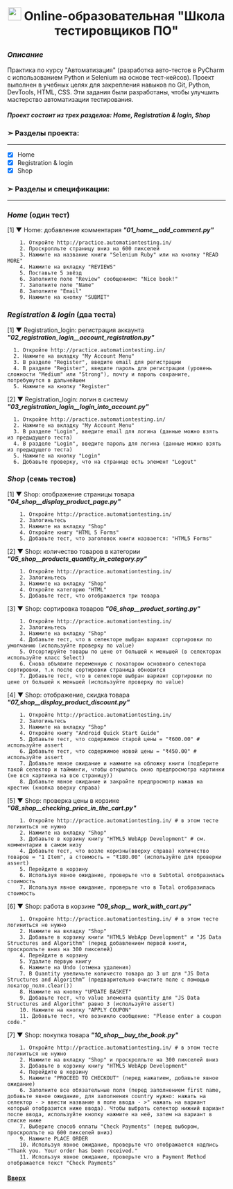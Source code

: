 <a id="anchor"></a> 
<!-- ## [![alt text="Школа тестировщиков ПО"](https://encrypted-tbn0.gstatic.com/images?q=tbn:ANd9GcQtTLGrH5SvrSpUQM4bgSjSIQsTaflT4EMohw&usqp=CAU)Online-образовательная "Школа тестировщиков ПО"] -->

# <p align="center">[<img src="https://encrypted-tbn0.gstatic.com/images?q=tbn:ANd9GcQtTLGrH5SvrSpUQM4bgSjSIQsTaflT4EMohw&usqp=CAU"  height="30" />](https://be-tester.ru/) Online-образовательная "Школа тестировщиков ПО"</p>


### *Описание*

Практика по курсу "Автоматизация" (разработка авто-тестов в PyCharm с использованием Python и Selenium на основе тест-кейсов).
Проект выполнен в учебных целях для закрепления навыков по Git, Python, DevTools, HTML, CSS.
Эти задания были разработаны, чтобы улучшить мастерство автоматизации тестирования.

#### *Проект состоит из трех разделов: Home, Registration & login, Shop*

### ➣ Разделы проекта:
---
- [x] Home
- [x] Registration & login
- [x] Shop

### ➣ Разделы и спецификации: 
---
### ***Home*** (один тест)
 
[1] ▼ Home: добавление комментария
***"01_home__add_comment.py"***
```
    1. Откройте http://practice.automationtesting.in/
    2. Проскролльте страницу вниз на 600 пикселей
    3. Нажмите на название книги "Selenium Ruby" или на кнопку "READ MORE"
    4. Нажмите на вкладку "REVIEWS"
    5. Поставьте 5 звёзд
    6. Заполните поле "Review" сообщением: "Nice book!"
    7. Заполните поле "Name"
    8. Заполните "Email"
    9. Нажмите на кнопку "SUBMIT"
```
### ***Registration & login*** (два теста)

[1] ▼ Registration_login: регистрация аккаунта
***"02_registration_login__account_registration.py"***
```
  1. Откройте http://practice.automationtesting.in/
  2. Нажмите на вкладку "My Account Menu"
  3. В разделе "Register", введите email для регистрации
  4. В разделе "Register", введите пароль для регистрации (уровень сложности "Medium" или "Strong"), почту и пароль сохраните, потребуюутся в дальнейшем
  5. Нажмите на кнопку "Register" 
```

[2] ▼ Registration_login: логин в систему
***"03_registration_login__login_into_account.py"***
```
  1. Откройте http://practice.automationtesting.in/
  2. Нажмите на вкладку "My Account Menu"
  3. В разделе "Login", введите email для логина (данные можно взять из предыдущего теста)
  4. В разделе "Login", введите пароль для логина (данные можно взять из предыдущего теста)
  5. Нажмите на кнопку "Login"
  6. Добавьте проверку, что на странице есть элемент "Logout"
```

### ***Shop*** (семь тестов)

[1] ▼ Shop: отображение страницы товара
***"04_shop__display_product_page.py"***
```
	1. Откройте http://practice.automationtesting.in/
	2. Залогиньтесь
	3. Нажмите на вкладку "Shop"
	4. Откройте книгу "HTML 5 Forms"
	5. Добавьте тест, что заголовок книги назвается: "HTML5 Forms" 
```

[2] ▼ Shop: количество товаров в категории
***"05_shop__products_quantity_in_category.py"***
```
	1. Откройте http://practice.automationtesting.in/
	2. Залогиньтесь
	3. Нажмите на вкладку "Shop"
	4. Откройте категорию "HTML"
	5. Добавьте тест, что отображается три товара
```

[3] ▼ Shop: сортировка товаров
***"06_shop__product_sorting.py"***
```
	1. Откройте http://practice.automationtesting.in/
	2. Залогиньтесь
	3. Нажмите на вкладку "Shop"
	4. Добавьте тест, что в селекторе выбран вариант сортировки по умолчанию (используйте проверку по value)
	5. Отсортируйте товары по цене от большей к меньшей (в селекторах используйте класс Select)
	6. Снова объявите переменную с локатором основного селектора сортировки, т.к после сортировки страница обновится
	7. Добавьте тест, что в селекторе выбран вариант сортировки по цене от большей к меньшей (используйте проверку по value)
```

[4] ▼ Shop: отображение, скидка товара
***"07_shop__display_product_discount.py"***
```
	1. Откройте http://practice.automationtesting.in/
	2. Залогиньтесь
	3. Нажмите на вкладку "Shop"
	4. Откройте книгу "Android Quick Start Guide"
	5. Добавьте тест, что содержимое старой цены = "₹600.00" # используйте assert
	6. Добавьте тест, что содержимое новой цены = "₹450.00" # используйте assert
	7. Добавьте явное ожидание и нажмите на обложку книги (подберите такой селектор и тайминги, чтобы открылось окно предпросмотра картинки (не вся картинка на всю страницу))
	8. Добавьте явное ожидание и закройте предпросмотр нажав на крестик (кнопка вверху справа)
```

[5] ▼ Shop: проверка цены в корзине
***"08_shop__checking_price_in_the_cart.py"***
```
	1. Откройте http://practice.automationtesting.in/ # в этом тесте логиниться не нужно
	2. Нажмите на вкладку "Shop"
	3. Добавьте в корзину книгу "HTML5 WebApp Development" # см. комментарии в самом низу
	4. Добавьте тест, что возле коризны(вверху справа) количество товаров = "1 Item", а стоимость = "₹180.00" (используйте для проверки assert)
	5. Перейдите в корзину
	6. Используя явное ожидание, проверьте что в Subtotal отобразилась стоимость
	7. Используя явное ожидание, проверьте что в Total отобразилась стоимость 
```

[6] ▼ Shop: работа в корзине
***"09_shop__ work_with_cart.py"***
```
	1. Откройте http://practice.automationtesting.in/ # в этом тесте логиниться не нужно
	2. Нажмите на вкладку "Shop"
	3. Добавьте в корзину книги "HTML5 WebApp Development" и "JS Data Structures and Algorithm" (перед добавлением первой книги, проскролльте вниз на 300 пикселей)
	4. Перейдите в корзину
	5. Удалите первую книгу
	6. Нажмите на Undo (отмена удаления)
	7. В Quantity увеличьте количесто товара до 3 шт для "JS Data Structures and Algorithm“ (предварительно очистите поле с помощью локатор_поля.clear())
	8. Нажмите на кнопку "UPDATE BASKET"
	9. Добавьте тест, что value элемента quantity для "JS Data Structures and Algorithm" равно 3 (используйте assert)
	10. Нажмите на кнопку "APPLY COUPON"
	11. Добавьте тест, что возникло сообщение: "Please enter a coupon code."
```

[7] ▼ Shop: покупка товара
***"10_shop__buy_the_book.py"***
```
	1. Откройте http://practice.automationtesting.in/ # в этом тесте логиниться не нужно
	2. Нажмите на вкладку "Shop" и проскролльте на 300 пикселей вниз
	3. Добавьте в корзину книгу "HTML5 WebApp Development"
	4. Перейдите в корзину
	5. Нажмите "PROCEED TO CHECKOUT" (перед нажатием, добавьте явное ожидание)
	6. Заполните все обязательные поля (перед заполнением first name, добавьте явное ожидание, для заполнения country нужно: нажать на селектор - > ввести название в поле ввода - >" нажать на вариант который отобразится ниже ввода). Чтобы выбрать селектор нижний вариант после ввода, используйте кнопку нажмите на неё, затем на вариант в списке ниже
	7. Выберите способ оплаты "Check Payments" (перед выбором, проскролльте на 600 пикселей вниз)
	9. Нажмите PLACE ORDER
	10. Используя явное ожидание, проверьте что отображается надпись "Thank you. Your order has been received."
	11. Используя явное ожидание, проверьте что в Payment Method отображается текст "Check Payments"
```
####     [Вверх](#anchor)